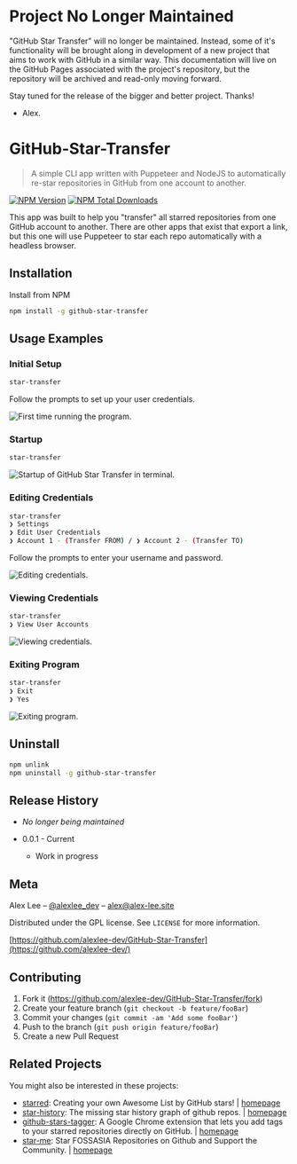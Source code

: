 # Project No Longer Maintained
"GitHub Star Transfer" will no longer be maintained. Instead, some of it's functionality will be brought along in development of a new project that aims to work with GitHub in a similar way. This documentation will live on the GitHub Pages associated with the project's repository, but the repository will be archived and read-only moving forward.

Stay tuned for the release of the bigger and better project. Thanks!
- Alex.




# GitHub-Star-Transfer

> A simple CLI app written with Puppeteer and NodeJS to automatically re-star repositories in GitHub from one account to another.

[![NPM Version][npm-image]][npm-url]
[![NPM Total Downloads][npm-downloads]][npm-url]

This app was built to help you "transfer" all starred repositories from one GitHub account to another. There are other apps that exist that export a link, but this one will use Puppeteer to star each repo automatically with a headless browser.

## Installation

Install from NPM

```sh
npm install -g github-star-transfer
```

## Usage Examples

### Initial Setup

```sh
star-transfer
```

Follow the prompts to set up your user credentials.

![First time running the program.](https://rawgit.com/alexlee-dev/GitHub-Star-Transfer/master/gifs/first-time.svg)

### Startup

```sh
star-transfer
```
![Startup of GitHub Star Transfer in terminal.](https://rawgit.com/alexlee-dev/GitHub-Star-Transfer/master/gifs/startup.svg)

### Editing Credentials

```sh
star-transfer
❯ Settings
❯ Edit User Credentials
❯ Account 1 - (Transfer FROM) / ❯ Account 2 - (Transfer TO)
```

Follow the prompts to enter your username and password.

![Editing credentials.](https://rawgit.com/alexlee-dev/GitHub-Star-Transfer/master/gifs/edit-credentials.svg)

### Viewing Credentials

```sh
star-transfer
❯ View User Accounts
```

![Viewing credentials.](https://rawgit.com/alexlee-dev/GitHub-Star-Transfer/master/gifs/view-credentials.svg)

### Exiting Program

```sh
star-transfer
❯ Exit
❯ Yes
```

![Exiting program.](https://rawgit.com/alexlee-dev/GitHub-Star-Transfer/master/gifs/exit.svg)


## Uninstall

```sh
npm unlink
npm uninstall -g github-star-transfer
```


<!-- _For more examples and usage, please refer to the [Wiki][wiki]._ -->

<!-- ## Development setup

Describe how to install all development dependencies and how to run an automated test-suite of some kind. Potentially do this for multiple platforms.

```sh
make install
npm test
``` -->

## Release History

* _No longer being maintained_

* 0.0.1 - Current
    * Work in progress

## Meta

Alex Lee – [@alexlee_dev](https://twitter.com/alexlee_dev) – alex@alex-lee.site

Distributed under the GPL license. See ``LICENSE`` for more information.

[https://github.com/alexlee-dev/GitHub-Star-Transfer](https://github.com/alexlee-dev/)

## Contributing

1. Fork it (<https://github.com/alexlee-dev/GitHub-Star-Transfer/fork>)
2. Create your feature branch (`git checkout -b feature/fooBar`)
3. Commit your changes (`git commit -am 'Add some fooBar'`)
4. Push to the branch (`git push origin feature/fooBar`)
5. Create a new Pull Request

## Related Projects

You might also be interested in these projects:

* [starred](https://github.com/maguowei/starred): Creating your own Awesome List by GitHub stars! | [homepage](https://github.com/maguowei/starred "Creating your own Awesome List by GitHub stars!")
* [star-history](https://github.com/timqian/star-history): The missing star history graph of github repos. | [homepage](https://github.com/timqian/star-history "The missing star history graph of github repos.")
* [github-stars-tagger](https://github.com/artisologic/github-stars-tagger): A Google Chrome extension that lets you add tags to your starred repositories directly on GitHub. | [homepage](https://chrome.google.com/webstore/detail/github-stars-tagger/aaihhjepepgajmehjdmfkofegfddcabc "A Google Chrome extension that lets you add tags to your starred repositories directly on GitHub.")
* [star-me](https://github.com/fossasia/star-me): Star FOSSASIA Repositories on Github and Support the Community. | [homepage](https://github.com/fossasia/star-me "Star FOSSASIA Repositories on Github and Support the Community.")

<!-- Markdown link & img dfn's -->
[npm-image]: https://img.shields.io/npm/v/github-star-transfer.svg
[npm-downloads]: https://img.shields.io/npm/dt/github-star-transfer.svg
[npm-url]: https://www.npmjs.com/package/github-star-transfer